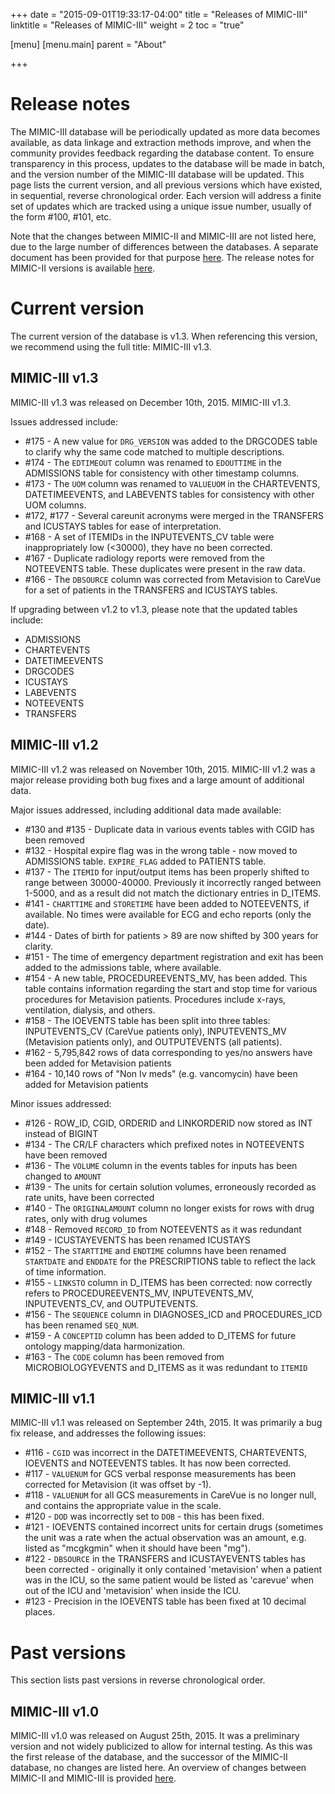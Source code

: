 +++
date = "2015-09-01T19:33:17-04:00"
title = "Releases of MIMIC-III"
linktitle = "Releases of MIMIC-III"
weight = 2
toc = "true"

[menu]
  [menu.main]
    parent = "About"

+++

# Release notes

The MIMIC-III database will be periodically updated as more data becomes available, as data linkage and extraction methods improve, and when the community provides feedback regarding the database content.
To ensure transparency in this process, updates to the database will be made in batch, and the version number of the MIMIC-III database will be updated.
This page lists the current version, and all previous versions which have existed, in sequential, reverse chronological order.
Each version will address a finite set of updates which are tracked using a unique issue number, usually of the form #100, #101, etc.

Note that the changes between MIMIC-II and MIMIC-III are not listed here, due to the large number of differences between the databases. A separate document has been provided for that purpose [here](/mimicdata/whatsnew). The release notes for MIMIC-II versions is available [here](/archive/mimic-releases).

# Current version

The current version of the database is v1.3. When referencing this version, we recommend using the full title: MIMIC-III v1.3.

## MIMIC-III v1.3

MIMIC-III v1.3 was released on December 10th, 2015. MIMIC-III v1.3.

Issues addressed include:

* #175 - A new value for ```DRG_VERSION``` was added to the DRGCODES table to clarify why the same code matched to multiple descriptions.
* #174 - The ```EDTIMEOUT``` column was renamed to ```EDOUTTIME``` in the ADMISSIONS table for consistency with other timestamp columns.
* #173 - The ```UOM``` column was renamed to ```VALUEUOM``` in the CHARTEVENTS, DATETIMEEVENTS, and LABEVENTS tables for consistency with other UOM columns.
* #172, #177 - Several careunit acronyms were merged in the TRANSFERS and ICUSTAYS tables for ease of interpretation.
* #168 - A set of ITEMIDs in the INPUTEVENTS_CV table were inappropriately low (<30000), they have no been corrected.
* #167 - Duplicate radiology reports were removed from the NOTEEVENTS table. These duplicates were present in the raw data.
* #166 - The ```DBSOURCE``` column was corrected from Metavision to CareVue for a set of patients in the TRANSFERS and ICUSTAYS tables.

If upgrading between v1.2 to v1.3, please note that the updated tables include:

* ADMISSIONS
* CHARTEVENTS
* DATETIMEEVENTS
* DRGCODES
* ICUSTAYS
* LABEVENTS
* NOTEEVENTS
* TRANSFERS

## MIMIC-III v1.2

MIMIC-III v1.2 was released on November 10th, 2015. MIMIC-III v1.2 was a major release providing both bug fixes and a large amount of additional data.

Major issues addressed, including additional data made available:

* #130 and #135 - Duplicate data in various events tables with CGID has been removed
* #132 - Hospital expire flag was in the wrong table - now moved to ADMISSIONS table. `EXPIRE_FLAG` added to PATIENTS table.
* #137 - The `ITEMID` for input/output items has been properly shifted to range between 30000-40000. Previously it incorrectly ranged between 1-5000, and as a result did not match the dictionary entries in D_ITEMS.
* #141 - `CHARTTIME` and `STORETIME` have been added to NOTEEVENTS, if available. No times were available for ECG and echo reports (only the date).
* #144 - Dates of birth for patients > 89 are now shifted by 300 years for clarity.
* #151 - The time of emergency department registration and exit has been added to the admissions table, where available.
* #154 - A new table, PROCEDUREEVENTS_MV, has been added. This table contains information regarding the start and stop time for various procedures for Metavision patients. Procedures include x-rays, ventilation, dialysis, and others.
* #158 - The IOEVENTS table has been split into three tables: INPUTEVENTS_CV (CareVue patients only), INPUTEVENTS_MV (Metavision patients only), and OUTPUTEVENTS (all patients).
* #162 - 5,795,842 rows of data corresponding to yes/no answers have been added for Metavision patients
* #164 - 10,140 rows of "Non Iv meds" (e.g. vancomycin) have been added for Metavision patients

Minor issues addressed:

* #126 - ROW_ID, CGID, ORDERID and LINKORDERID now stored as INT instead of BIGINT
* #134 - The CR/LF characters which prefixed notes in NOTEEVENTS have been removed
* #136 - The `VOLUME` column in the events tables for inputs has been changed to `AMOUNT`
* #139 - The units for certain solution volumes, erroneously recorded as rate units, have been corrected
* #140 - The `ORIGINALAMOUNT` column no longer exists for rows with drug rates, only with drug volumes
* #148 - Removed `RECORD_ID` from NOTEEVENTS as it was redundant
* #149 - ICUSTAYEVENTS has been renamed ICUSTAYS
* #152 - The `STARTTIME` and `ENDTIME` columns have been renamed `STARTDATE` and `ENDDATE` for the PRESCRIPTIONS table to reflect the lack of time information.
* #155 - `LINKSTO` column in D_ITEMS has been corrected: now correctly refers to PROCEDUREEVENTS_MV, INPUTEVENTS_MV, INPUTEVENTS_CV, and OUTPUTEVENTS.
* #156 - The `SEQUENCE` column in DIAGNOSES_ICD and PROCEDURES_ICD has been renamed `SEQ_NUM`.
* #159 - A `CONCEPTID` column has been added to D_ITEMS for future ontology mapping/data harmonization.
* #163 - The `CODE` column has been removed from MICROBIOLOGYEVENTS and D_ITEMS as it was redundant to `ITEMID`

## MIMIC-III v1.1

MIMIC-III v1.1 was released on September 24th, 2015. It was primarily a bug fix release, and addresses the following issues:

* #116 - `CGID` was incorrect in the DATETIMEEVENTS, CHARTEVENTS, IOEVENTS and NOTEEVENTS tables. It has now been corrected.
* #117 - `VALUENUM` for GCS verbal response measurements has been corrected for Metavision (it was offset by -1).
* #118 - `VALUENUM` for all GCS measurements in CareVue is no longer null, and contains the appropriate value in the scale.
* #120 - `DOD` was incorrectly set to `DOB` - this has been fixed.
* #121 - IOEVENTS contained incorrect units for certain drugs (sometimes the unit was a rate when the actual observation was an amount, e.g. listed as "mcgkgmin" when it should have been "mg").
* #122 - `DBSOURCE` in the TRANSFERS and ICUSTAYEVENTS tables has been corrected - originally it only contained 'metavision' when a patient was in the ICU, so the same patient would be listed as 'carevue' when out of the ICU and 'metavision' when inside the ICU.
* #123 - Precision in the IOEVENTS table has been fixed at 10 decimal places.

# Past versions

This section lists past versions in reverse chronological order.

## MIMIC-III v1.0

MIMIC-III v1.0 was released on August 25th, 2015. It was a preliminary version and not widely publicized to allow for internal testing. As this was the first release of the database, and the successor of the MIMIC-II database, no changes are listed here. An overview of changes between MIMIC-II and MIMIC-III is provided [here](/mimicdata/whatsnew).
